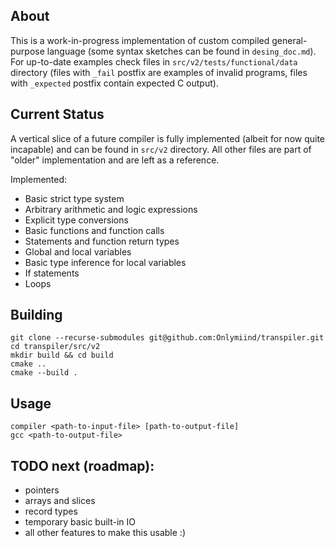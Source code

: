 ## About

This is a work-in-progress implementation of custom compiled general-purpose language (some syntax sketches can be found in ```desing_doc.md```). For up-to-date examples check files in ```src/v2/tests/functional/data``` directory (files with ```_fail``` postfix are examples of invalid programs, files with ```_expected``` postfix contain expected C output).

## Current Status

A vertical slice of a future compiler is fully implemented (albeit for now quite incapable) and can be found in ```src/v2``` directory.
All other files are part of "older" implementation and are left as a reference.

Implemented:
- Basic strict type system
- Arbitrary arithmetic and logic expressions
- Explicit type conversions
- Basic functions and function calls
- Statements and function return types
- Global and local variables
- Basic type inference for local variables
- If statements
- Loops

## Building

```
git clone --recurse-submodules git@github.com:Onlymiind/transpiler.git
cd transpiler/src/v2
mkdir build && cd build
cmake ..
cmake --build .
```

## Usage

```
compiler <path-to-input-file> [path-to-output-file]
gcc <path-to-output-file>
```

## TODO next (roadmap):
- pointers
- arrays and slices
- record types
- temporary basic built-in IO
- all other features to make this usable :)

